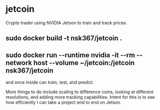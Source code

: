 # jetcoin

Crypto trader using NVIDIA Jetson to train and track prices.

## sudo docker build -t nsk367/jetcoin .



## sudo docker run --runtime nvidia -it --rm --network host --volume ~/jetcoin:/jetcoin nsk367/jetcoin


and once inside can train, test, and predict.


More things to do include scaling to difference coins, looking at different resolutions,
and adding more tracking capabilities. Intent for this is to see how efficiently
I can take a project end to end on Jetson.

